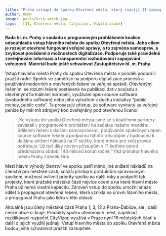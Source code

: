 ```yaml
---
title: "Praha vstoupí do spolku Otevřená města, který rozvíjí IT samospráv a snižuje náklady"
author: MHMP
image: 	posts/hrib-smich.jpg
tags:   [IT, Otevřená města, Cityvizor, Digitalizace]
---
```


**Rada hl. m. Prahy v souladu s programovým prohlášením koalice odsouhlasila vstup hlavního města do spolku Otevřená města. Jeho cílem je rozvíjet otevřené fungování veřejné správy, a to zejména samospráv, a zvyšovat povědomí o možnostech digitalizace. Podporuje také pravidelné zveřejňování informací a transparentní rozhodování i zapojování veřejnosti. Materiál bude ještě schvalovat Zastupitelstvo hl. m. Prahy.**

Vstup hlavního města Prahy do spolku Otevřená města v pondělí podpořili pražští radní. Spolek se zaměřuje na podporu digitalizace procesů a používání moderních a otevřených řešení ve veřejné správě. Otevřenými řešeními se rozumí řešení postavená na publikaci dat v souladu s otevřenými formálními normami, využívání open source software (svobodného software) nebo jeho vytváření v duchu iniciativy “public money, public code“. Ta prosazuje přístup, že software vyvinutý za veřejné peníze by měl mít zdrojový kód zveřejněný pod otevřenou licencí.

>„Ke vstupu do spolku Otevřená města jsme se s koaličními partnery zavázali v programovém prohlášení na začátku našeho mandátu. Sdílením řešení s dalšími samosprávami, používáním společných open source software řešení a podporou tohoto trhu dojde v budoucnu k dalšímu snížení nákladů na IT služby, které město pro svůj provoz potřebuje. Už teď díky novým přístupům v IT šetříme oproti předchozímu období 143 milionů korun ročně,“ říká primátor hlavního města Prahy Zdeněk Hřib.

Mezi hlavní výhody členství ve spolku patří mimo jiné snížení nákladů na členství pro městské části, snazší přístup k produktům spravovaným spolkem, možnost ovlivnit priority spolku na další roky a podpořit tak projekty, které pražské městské části nejvíce ocení a na které hlavní město Praha už nemá vlastní kapacitu. Zároveň vstup do spolku umožní snáze sdílet a propagovat otevřená řešení, která vznikla na úrovni hlavního města, a propagovat Prahu jako lídra v této oblasti.

Aktuálně jsou členy městské části Praha 1, 3, 12 a Praha-Ďáblice, ale i další české obce či kraje. Produkty spolku otevřených měst, například rozklikávací rozpočet CityVizor, využívá v Praze nyní 16 městských částí a další o jejich využití jednají. Vstup hlavního města do spolku Otevřená města budou ještě schvalovat pražští zastupitelé.





